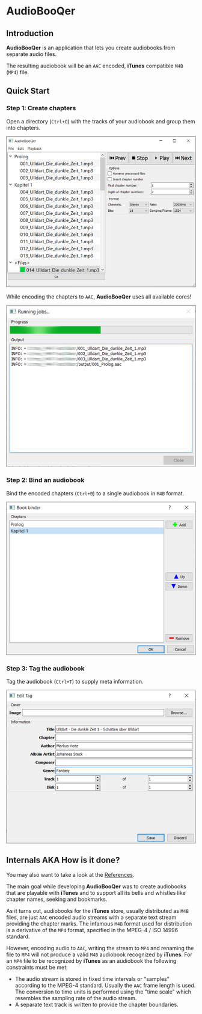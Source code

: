 # AudioBooQer

## Introduction

**AudioBooQer** is an application that lets you create audiobooks from separate audio files.

The resulting audiobook will be an `AAC` encoded, **iTunes** compatible `M4B` (`MP4`) file.

## Quick Start

### Step 1: Create chapters

Open a directory (`Ctrl+O`) with the tracks of your audiobook and group them into chapters.

![Step 1](AudioBooQer/docs/QuickStart/step1.png)

While encoding the chapters to `AAC`, **AudioBooQer** uses all available cores!

![Step 1 - Encoding](AudioBooQer/docs/QuickStart/step1_encoding.png)

### Step 2: Bind an audiobook

Bind the encoded chapters (`Ctrl+B`) to a single audiobook in `M4B` format.

![Step 2](AudioBooQer/docs/QuickStart/step2.png)

### Step 3: Tag the audiobook

Tag the audiobook (`Ctrl+T`) to supply meta information.

![Step 3](AudioBooQer/docs/QuickStart/step3.png)

## Internals AKA How is it done?

You may also want to take a look at the [References](AudioBooQer/docs/References.md).

The main goal while developing **AudioBooQer** was to create audiobooks that are playable with **iTunes** and
to support all its bells and whistles like chapter names, seeking and bookmarks.

As it turns out, audiobooks for the **iTunes** store, usually distributed as `M4B` files,
are just `AAC` encoded audio streams with a separate text stream providing the chapter marks.
The infamous `M4B` format used for distribution is a derivative of the `MP4` format,
specified in the MPEG-4 / ISO 14996 standard.

However, encoding audio to `AAC`, writing the stream to `MP4` and
renaming the file to `MP4` will not produce a valid `M4B` audiobook recognized by **iTunes**.
For an `MP4` file to be recognized by **iTunes** as an audiobook the following constraints must be met:

- The audio stream is stored in fixed time intervals or "samples" according to the MPEG-4 standard.
  Usually the `AAC` frame length is used.
  The conversion to time units is performed using the "time scale" which resembles the sampling rate of the audio stream.
- A separate text track is written to provide the chapter boundaries.
